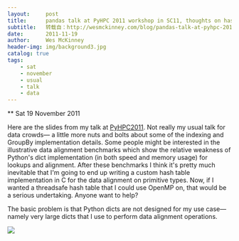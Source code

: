 ```yaml
---
layout:     post
title:      pandas talk at PyHPC 2011 workshop in SC11, thoughts on hash tables
subtitle:   转载自：http://wesmckinney.com/blog/pandas-talk-at-pyhpc-2011-workshop-in-sc11-thoughts-on-hash-tables/
date:       2011-11-19
author:     Wes McKinney
header-img: img/background3.jpg
catalog: true
tags:
    - sat
    - november
    - usual
    - talk
    - data
---
```






** Sat 19 November 2011

 

Here are the slides from my talk at [PyHPC2011](http://www.dlr.de/sc/pyhpc2011 ). Not really my usual talk for data crowds— a little more nuts and bolts about some of the indexing and GroupBy implementation details. Some people might be interested in the illustrative data alignment benchmarks which show the relative weakness of Python's dict implementation (in both speed and memory usage) for lookups and alignment. After these benchmarks I think it's pretty much inevitable that I'm going to end up writing a custom hash table implementation in C for the data alignment on primitive types. Now, if I wanted a threadsafe hash table that I could use OpenMP on, that would be a serious undertaking. Anyone want to help?

The basic problem is that Python dicts are not designed for my use case— namely very large dicts that I use to perform data alignment operations.

![](http://wesmckinney.com/blog/wp-content/uploads/2011/11/449979928.jpg)

